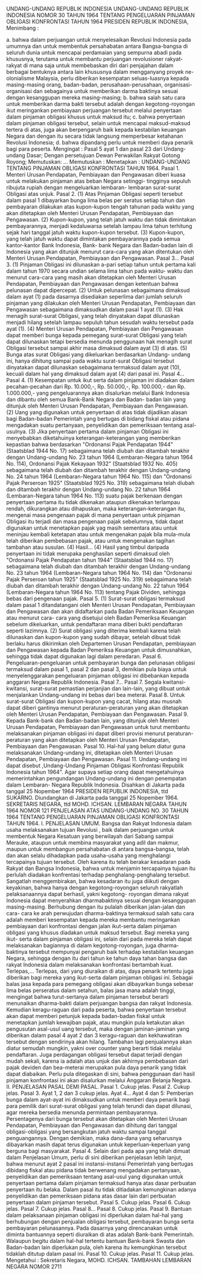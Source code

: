  UNDANG-UNDANG REPUBLIK INDONESIA UNDANG-UNDANG REPUBLIK INDONESIA NOMOR 30 TAHUN 1964 TENTANG PENGELUARAN PINJAMAN OBLIGASI KONFRONTASI TAHUN 1964 PRESIDEN REPUBLIK INDONESIA,
Menimbang :

a. bahwa dalam perjuangan untuk menyelesaikan Revolusi Indonesia pada umumnya dan untuk membentuk persahabatan antara Bangsa-bangsa di seluruh dunia untuk mencapai perdamaian yang sempurna abadi pada khususnya, terutama untuk membantu perjuangan revolusioner rakyat- rakyat di mana saja untuk membebaskan diri dari penjajahan dalam berbagai bentuknya antara lain khususnya dalam mengganyang proyek ne-olonialisme Malaysia, perlu diberikan kesempatan seluas-luasnya kepada masing-masing orang, badan-badan, perusahaan-perusahaan, organisasi-organisasi dan sebagainya untuk memberikan darma baktinya sesuai dengan kesanggupan mereka masing-masing;
b. bahwa salah satu cara untuk memberikan darma bakti tersebut adalah dengan kegotong-royongan ikut meringankan pembiayaan perjuangan tersebut melalui penyertaan dalam pinjaman obligasi khusus untuk maksud itu;
c. bahwa penyertaan dalam pinjaman obligasi tersebut, selain untuk mencapai maksud-maksud tertera di atas, juga akan berpengaruh baik kepada kestabilan keuangan Negara dan dengan itu secara tidak langsung memperbesar ketahanan Revolusi Indonesia;
d. bahwa dipandang perlu untuk memberi daya penarik bagi para peserta.
Mengingat :
 Pasal 5 ayat 1 dan pasal 23 dari Undang-undang Dasar; Dengan persetujuan Dewan Perwakilan Rakyat Gotong Royong; Memutuskan: … Memutuskan : Menetapkan : UNDANG-UNDANG TENTANG PINJAMAN OBLIGASI KONFRONTASI TAHUN 1964. Pasal 1. Menteri Urusan Pendapatan, Pembiayaan dan Pengawasan diberi kuasa untuk melakukan pinjaman atas beban Negara setinggi- tingginya sepuluh ribujuta rupiah dengan mengeluarkan lembaran- lembaran surat-surat Obligasi atas unjuk. Pasal 2.
(1) Atas Pinjaman Obligasi seperti tersebut dalam pasal 1 dibayarkan bunga lima belas per seratus setiap tahun dan pembayaran dilakukan atas kupon-kupon tengah tahunan pada waktu yang akan ditetapkan oleh Menteri Urusan Pendapatan, Pembiayaan dan Pengawasan.
(2) Kupon-kupon, yang telah jatuh waktu dan tidak dimintakan pembayarannya, menjadi kedaluwarsa setelah lampau lima tahun terhitung sejak hari tanggal jatuh waktu kupon-kupon tersebut.
(3) Kupon-kupon, yang telah jatuh waktu dapat dimintakan pembayarannya pada semua kantor-kantor Bank Indonesia, Bank- bank Negara dan Badan-badan lain di Indonesia yang akan ditunjuk menurut cara-cara yang akan ditentukan oleh Menteri Urusan Pendapatan, Pembiayaan dan Pengawasan. Pasal 3… Pasal 3.
(1) Pinjaman Obligasi ini dilunaskan a-pari setiap tahun untuk pertama kali dalam tahun 1970 secara undian selama lima tahun pada waktu- waktu dan menurut cara-cara yang masih akan ditetapkan oleh Menteri Urusan Pendapatan, Pembiayaan dan Pengawasan dengan ketentuan bahwa pelunasan dapat dipercepat.
(2) Untuk pelunasan sebagaimana dimaksud dalam ayat (1) pada dasarnya disediakan seperlima dari jumlah seluruh pinjaman yang dilakukan oleh Menteri Urusan Pendapatan, Pembiayaan dan Pengawasan sebagaimana dimaksudkan dalam pasal 1 ayat (1).
(3) Hak menagih surat-surat Obligasi, yang telah dinyatakan dapat dilunaskan menjadi hilang setelah lampau sepuluh tahun sesudah waktu tersebut pada ayat (1).
(4) Menteri Urusan Pendapatan, Pembiayaan dan Pengawasan dapat memberi bunga kepada pemegang surat-surat Obligasi yang telah dapat dilunaskan tetapi bersedia menunda penggunaan hak menagih surat Obligasi tersebut sampai akhir masa dimaksud dalam ayat (3) di atas.
(5) Bunga atas surat Obligasi yang dikeluarkan berdasarkan Undang- undang ini, hanya dihitung sampai pada waktu surat-surat Obligasi tersebut dinyatakan dapat dilunaskan sebagaimana termaksud dalam ayat (10), kecuali dalam hal yang dimaksud dalam ayat (4) dari pasal ini. Pasal 4… Pasal 4.
(1) Kesempatan untuk ikut serta dalam pinjaman ini diadakan dalam pecahan-pecahan dari Rp. 10.000,-, Rp. 50.000,-, Rp. 100.000,- dan Rp. 1.000.000,- yang pengeluarannya akan disalurkan melalui Bank Indonesia dan dibantu oleh semua Bank-Bank Negara dan Badan- badan lain yang ditunjuk oleh Menteri Urusan Pendapatan, Pembiayaan dan Pengawasan.
(2) Uang yang digunakan untuk penyertaan di atas tidak dijadikan alasan bagi Badan-badan Pemerintah yang bertugas di bidang fiskal atau pidana mengadakan suatu pertanyaan, penyelidikan dan pemeriksaan tentang asal-usulnya.
(3) Jika penyertaan pertama dalam pinjaman Obligasi ini menyebabkan diketahuinya keterangan-keterangan yang memberikan kepastian bahwa berdasarkan "Ordonansi Pajak Pendapatan 1944" (Staatsblad 1944 No. 17) sebagaimana telah diubah dan ditambah terakhir dengan Undang-undang No. 23 tahun 1964 (Lembaran-Negara tahun 1964 No. 114), Ordonansi Pajak Kekayaan 1932" (Staatsblad 1932 No. 405) sebagaimana telah diubah dan ditambah terakhir dengan Undang-undang No. 24 tahun 1964 (Lembaran-Negara tahun 1964 No. 115) dan "Ordonansi Pajak Perseroan 1925" (Staatsblad 1925 No. 319) sebagaimana telah diubah dan ditambah terakhir dengan Undang-undang No. 22 tahun 1964 (Lembaran-Negara tahun 1964 No. 113) suatu pajak berkenaan dengan penyertaan pertama itu tidak dikenakan ataupun dikenakan terlampau rendah, dikurangkan atau dihapuskan, maka keterangan-keterangan itu, mengenai masa pengenaan pajak di mana penyertaan untuk pinjaman Obligasi itu terjadi dan masa pengenaan pajak sebelumnya, tidak dapat digunakan untuk menetapkan pajak yag masih sementara atau untuk meninjau kembali ketetapan atau untuk mengenakan pajak bila mula-mula telah diberikan pembebasan pajak, atau untuk mengenakan tagihan tambahan atau susulan.
(4) Hasil… (4) Hasil yang timbul daripada penyertaan ini tidak merupaka penghasilan seperti dimaksud oleh "Ordonansi Pajak Pendapatan tahun 1944" (Staatsblad 1944 no. 17) sebagaimana telah diubah dan ditambah terakhir dengan Undang-undang No. 23 tahun 1964 (Lembaran-Negara tahun 1964 No. 114) dan "Ordonansi Pajak Perseroan tahun 1925" (Staatsblad 1925 No. 319) sebagaimana telah diubah dan ditambah terakhir dengan Undang-undang No. 22 tahun 1964 (Lembaran-Negara tahun 1964 No. 113) tentang Pajak Dividen, sehingga bebas dari pengenaan pajak. Pasal 5.
(1) Surat-surat obligasi termaksud dalam pasal 1 ditandatangani oleh Menteri Urusan Pendapatan, Pembiayaan dan Pengawasan dan akan didaftarkan pada Badan Pemeriksaan Keuangan atau menurut cara- cara yang disetujui oleh Badan Pemeriksa Keuangan sebelum dikeluarkan, untuk pendaftaran mana diberi bukti pendaftaran seperti lazimnya.
(2) Surat obligasi yang diterima kembali karena telah dilunaskan dan kupon-kupon yang sudah dibayar, setelah dibuat tidak berlaku harus dikirimkan oleh Departemen Urusan Pendapatan, pembiayaan dan Pengawasan kepada Badan Pemeriksa Keuangan untuk dimusnahkan, sehingga tidak dapat digunakan lagi dalam peredaran. Pasal 6. Pengeluaran-pengeluaran untuk pembayaran bunga dan pelunasan obligasi termaksud dalam pasal 1, pasal 2 dan pasal 3, demikian pula biaya untuk menyelenggarakan pengeluaran pinjaman obligasi ini dibebankan kepada anggaran Negara Republik Indonesia. Pasal 7… Pasal 7. Segala kwitansi-kwitansi, surat-surat pemastian perjanjian dan lain-lain, yang dibuat untuk menjalankan Undang-undang ini bebas dari bea meterai. Pasal 8. Untuk surat-surat Obligasi dan kupon-kupon yang cacat, hilang atau musnah dapat diberi gantinya menurut peraturan-peraturan yang akan ditetapkan oleh Menteri Urusan Pendapatan, Pembiayaan dan Pengawasan. Pasal 9. Kepada Bank-bank dan Badan-badan lain, yang ditunjuk oleh Menteri Urusan Pendapatan, Pembiayaan dan Pengawasan untuk turut membantu melaksanakan pinjaman obligasi ini dapat diberi provisi menurut peraturan- peraturan yang akan ditetapkan oleh Menteri Urusan Pendapatan, Pembiayaan dan Pengawasan. Pasal 10. Hal-hal yang belum diatur guna melaksanakan Undang-undang ini, ditetapkan oleh Menteri Urusan Pendapatan, Pembiayaan dan Pengawasan. Pasal 11. Undang-undang ini dapat disebut ,Undang-Undang Pinjaman Obligasi Konfrontasi Republik Indonesia tahun 1964". Agar supaya setiap orang dapat mengetahuinya memerintahkan pengundangan Undang-undang ini dengan penempatan dalam Lembaran- Negara Republik Indonesia. Disahkan di Jakarta pada tanggal 25 Nopember 1964 PRESIDEN REPUBLIK INDONESIA, ttd SUKARNO. Diundangkan di Jakarta pada tanggal 25 Nopember 1964. SEKRETARIS NEGARA, ttd MOHD. ICHSAN. LEMBARAN NEGARA TAHUN 1964 NOMOR 121 PENJELASAN ATAS UNDANG-UNDANG NO. 30 TAHUN 1964 TENTANG PENGELUARAN PINJAMAN OBLIGASI KONFRONTASI TAHUN 1964. I. PENJELASAN UMUM. Bangsa dan Rakyat Indonesia dalam usaha melaksanakan tujuan Revolusi , baik dalam perjuangan untuk membentuk Negara Kesatuan yang berwilayah dari Sabang sampai Merauke, ataupun untuk membina masyarakat yang adil dan makmur, maupun untuk membangun persahabatan di antara bangsa-bangsa, telah dan akan selalu dihadapkan pada usaha-usaha yang menghalangi tercapainya tujuan tersebut. Oleh karena itu telah berakar kesadaran pada Rakyat dan Bangsa Indonesia, bahwa untuk menjamin tercapainya tujuan itu perlulah diadakan konfrentasi terhadap penghalang-penghalang tersebut. Sangatlah menggembirakan, bahwa kesadaran itu juga diikuti dengan keyakinan, bahwa hanya dengan kegotong-royongan seluruh rakyatlah pelaksanaannya dapat berhasil, yakni kegotong- royongan dimana rakyat Indonesia dapat menyerahkan dharmabaktinya sesuai dengan kesanggupan masing-masing. Berhubung dengan itu pulalah diberikan jalan-jalan dan cara- cara ke arah perwujudan dharma-baktinya termaksud salah satu cara adalah memberi kesempatan kepada mereka membantu meringankan pembiayaan dari konfrontasi dengan jalan ikut-serta dalam pinjaman obligasi yang khusus diadakan untuk maksud tersebut. Bagi mereka yang ikut- serta dalam pinjaman obligasi ini, selain dari pada mereka telah dapat melaksanakan bagiannya di dalam kegotong-royongan, juga dharma-baktinya tersebut mempunyai pengaruh baik terhadap kestabilan keuangan Negara, sehingga dengan itu dari tahun ke tahun daya tahan bangsa dan rakyat Indonesia dalam melaksanakan konfrontasi bertambah kuat. Terlepas,… Terlepas, dari yang diuraikan di atas, daya penarik tertentu juga diberikan bagi mereka yang ikut-serta dalam pinjaman obligasi ini. Sebagai balas jasa kepada para pemegang obligasi akan dibayarkan bunga sebesar lima belas perseratus dalam setahun, balas jasa mana adalah tinggi, mengingat bahwa turut-sertanya dalam pinjaman tersebut berarti menunaikan dharma-bakti dalam perjuangan bangsa dan rakyat Indonesia. Kemudian keragu-raguan dari pada peserta, bahwa penyertaan tersebut akan dapat memberi petunjuk kepada badan-badan fiskal untuk menetapkan jumlah kewajiban pajak, atau mungkin pula ketakutan akan pengusutan asal-usul uang tersebut, maka dengan jaminan-jaminan yang diberikan dalam pasal 4 ayat 2 dan 3 keragu-raguan dan kekhawatiran tersebut dengan sendirinya akan hilang. Tambahan lagi penjualannya akan diatur semudah mungkin, yakni over counter yang berarti tidak melalui pendaftaran. Juga perdagangan obligasi tersebut dapat terjadi dengan mudah sekali, karena ia adalah atas unjuk dan akhirnya pembebasan dari pajak deviden dan bea-meterai merupakan pula daya penarik yang tidak dapat diabaikan. Perlu pula ditegaskan di sini, bahwa penggunaan dari hasil pinjaman konfrontasi ini akan disalurkan melalui Anggaran Belanja Negara. II. PENJELASAN PASAL DEMI PASAL. Pasal 1. Cukup jelas. Pasal 2. Cukup jelas. Pasal 3. Ayat 1, 2 dan 3 cukup jelas. Ayat 4… Ayat 4 dan 5: Pemberian bunga dalam ayat-ayat ini dimaksudkan untuk memberi daya penarik bagi para pemilik dari surat-surat obligasi yang telah terundi dan dapat dilunasi, agar mereka bersedia menunda permintaan pembayarannya. Persentagenya dari bunga tersebut akan ditetapkan oleh Menteri Urusan Pendapatan, Pembiayaan dan Pengawasan dan dihitung dari tanggal obligasi-obligasi yang bersangkutan jatuh waktu sampai tanggal penguangannya. Dengan demikian, maka dana-dana yang seharusnya dibayarkan masih dapat terus digunakan untuk keperluan-keperluan yang berguna bagi masyarakat. Pasal 4. Selain dari pada apa yang telah dimuat dalam Penjelasan Umum, perlu di sini diberikan penjelasan lebih lanjut, bahwa menurut ayat 2 pasal ini instansi-instansi Pemerintah yang bertugas dibidang fiskal atau pidana tidak berwenang mengadakan pertanyaan, penyelidikan dan pemeriksaan tentang asal-usul yang digunakan untuk penyertaan pertama dalam pinjaman termaksud hanya atas dasar perbuatan penyertaan itu belaka. Dalam pasal itu tidak ditiadakan kemungkinan adanya penyelidikan dan pemeriksaan pidana atas dasar lain dari perbuatan penyertaan dalam pinjaman tersebut. Pasal 5. Cukup jelas. Pasal 6. Cukup jelas. Pasal 7. Cukup jelas. Pasal 8… Pasal 8. Cukup jelas. Pasal 9. Bantuan dalam pelaksanaan pinjaman obligasi ini diperlukan dalam hal-hal yang berhubungan dengan penjualan obligasi tersebut, pembayaran bunga serta pembayaran pelunasannya. Pada dasarnya yang direncanakan untuk diminta bantuannya seperti diuraikan di atas adalah Bank-bank Pemerintah. Walaupun begitu dalam hal-hal tertentu bantuan Bank-bank Swasta dan Badan-badan lain diperlukan pula, oleh karena itu kemungkinan tersebut tidaklah ditutup dalam pasal ini. Pasal 10. Cukup jelas. Pasal 11. Cukup jelas. Mengetahui : Sekretaris Negara, MOHD. ICHSAN. TAMBAHAN LEMBARAN NEGARA NOMOR 2711